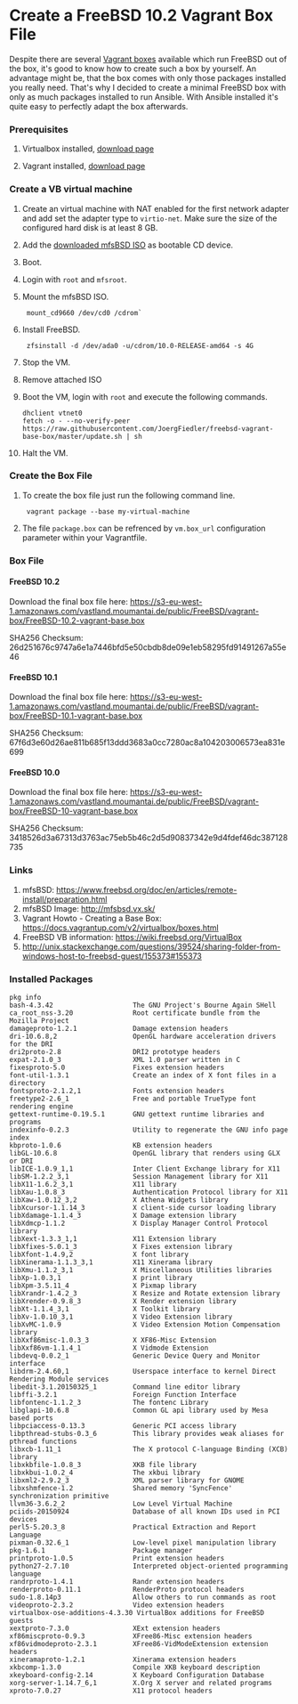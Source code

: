 # Create a FreeBSD 10.2 Vagrant Box File

Despite there are several [Vagrant boxes](http://www.vagrantbox.es/) available which run FreeBSD out of the box, it's good to know how to create such a box by yourself. An advantage might be, that the box comes with only those packages installed you really need. That's why I decided to create a minimal FreeBSD box with only as much packages installed to run Ansible. With Ansible installed it's quite easy to perfectly adapt the box afterwards.

### Prerequisites

1. Virtualbox installed, [download page](https://www.virtualbox.org/wiki/Downloads)

2. Vagrant installed, [download page](https://www.vagrantup.com/downloads.html)

### Create a VB virtual machine

1. Create an virtual machine with NAT enabled for the first network adapter and add set the adapter type to `virtio-net`. Make sure the size of the configured hard disk is at least 8 GB.

2. Add the [downloaded mfsBSD ISO](http://mfsbsd.vx.sk/) as bootable CD device.

3. Boot.

4. Login with `root` and `mfsroot`.

5. Mount the mfsBSD ISO.

        mount_cd9660 /dev/cd0 /cdrom`

6. Install FreeBSD.

        zfsinstall -d /dev/ada0 -u/cdrom/10.0-RELEASE-amd64 -s 4G

8. Stop the VM.
9. Remove attached ISO
10. Boot the VM, login with `root` and execute the following commands.

        dhclient vtnet0
        fetch -o - --no-verify-peer https://raw.githubusercontent.com/JoergFiedler/freebsd-vagrant-base-box/master/update.sh | sh

10. Halt the VM.

### Create the Box File

1. To create the box file just run the following command line.

        vagrant package --base my-virtual-machine

2. The file `package.box` can be refrenced by `vm.box_url` configuration parameter within your Vagrantfile.


### Box File

#### FreeBSD 10.2
Download the final box file here: https://s3-eu-west-1.amazonaws.com/vastland.moumantai.de/public/FreeBSD/vagrant-box/FreeBSD-10.2-vagrant-base.box

SHA256 Checksum: 26d251676c9747a6e1a7446bfd5e50cbdb8de09e1eb58295fd91491267a55e46

#### FreeBSD 10.1
Download the final box file here: https://s3-eu-west-1.amazonaws.com/vastland.moumantai.de/public/FreeBSD/vagrant-box/FreeBSD-10.1-vagrant-base.box

SHA256 Checksum: 67f6d3e60d26ae811b685f13ddd3683a0cc7280ac8a104203006573ea831e699

#### FreeBSD 10.0
Download the final box file here: https://s3-eu-west-1.amazonaws.com/vastland.moumantai.de/public/FreeBSD/vagrant-box/FreeBSD-10-vagrant-base.box

SHA256 Checksum: 3418526d3a67313d3763ac75eb5b46c2d5d90837342e9d4fdef46dc387128735

### Links
1. mfsBSD: https://www.freebsd.org/doc/en/articles/remote-install/preparation.html
2. mfsBSD Image: http://mfsbsd.vx.sk/
3. Vagrant Howto - Creating a Base Box: https://docs.vagrantup.com/v2/virtualbox/boxes.html
4. FreeBSD VB information: https://wiki.freebsd.org/VirtualBox
5. http://unix.stackexchange.com/questions/39524/sharing-folder-from-windows-host-to-freebsd-guest/155373#155373

### Installed Packages

    pkg info
    bash-4.3.42                    The GNU Project's Bourne Again SHell
    ca_root_nss-3.20               Root certificate bundle from the Mozilla Project
    damageproto-1.2.1              Damage extension headers
    dri-10.6.8,2                   OpenGL hardware acceleration drivers for the DRI
    dri2proto-2.8                  DRI2 prototype headers
    expat-2.1.0_3                  XML 1.0 parser written in C
    fixesproto-5.0                 Fixes extension headers
    font-util-1.3.1                Create an index of X font files in a directory
    fontsproto-2.1.2,1             Fonts extension headers
    freetype2-2.6_1                Free and portable TrueType font rendering engine
    gettext-runtime-0.19.5.1       GNU gettext runtime libraries and programs
    indexinfo-0.2.3                Utility to regenerate the GNU info page index
    kbproto-1.0.6                  KB extension headers
    libGL-10.6.8                   OpenGL library that renders using GLX or DRI
    libICE-1.0.9_1,1               Inter Client Exchange library for X11
    libSM-1.2.2_3,1                Session Management library for X11
    libX11-1.6.2_3,1               X11 library
    libXau-1.0.8_3                 Authentication Protocol library for X11
    libXaw-1.0.12_3,2              X Athena Widgets library
    libXcursor-1.1.14_3            X client-side cursor loading library
    libXdamage-1.1.4_3             X Damage extension library
    libXdmcp-1.1.2                 X Display Manager Control Protocol library
    libXext-1.3.3_1,1              X11 Extension library
    libXfixes-5.0.1_3              X Fixes extension library
    libXfont-1.4.9,2               X font library
    libXinerama-1.1.3_3,1          X11 Xinerama library
    libXmu-1.1.2_3,1               X Miscellaneous Utilities libraries
    libXp-1.0.3,1                  X print library
    libXpm-3.5.11_4                X Pixmap library
    libXrandr-1.4.2_3              X Resize and Rotate extension library
    libXrender-0.9.8_3             X Render extension library
    libXt-1.1.4_3,1                X Toolkit library
    libXv-1.0.10_3,1               X Video Extension library
    libXvMC-1.0.9                  X Video Extension Motion Compensation library
    libXxf86misc-1.0.3_3           X XF86-Misc Extension
    libXxf86vm-1.1.4_1             X Vidmode Extension
    libdevq-0.0.2_1                Generic Device Query and Monitor interface
    libdrm-2.4.60,1                Userspace interface to kernel Direct Rendering Module services
    libedit-3.1.20150325_1         Command line editor library
    libffi-3.2.1                   Foreign Function Interface
    libfontenc-1.1.2_3             The fontenc Library
    libglapi-10.6.8                Common GL api library used by Mesa based ports
    libpciaccess-0.13.3            Generic PCI access library
    libpthread-stubs-0.3_6         This library provides weak aliases for pthread functions
    libxcb-1.11_1                  The X protocol C-language Binding (XCB) library
    libxkbfile-1.0.8_3             XKB file library
    libxkbui-1.0.2_4               The xkbui library
    libxml2-2.9.2_3                XML parser library for GNOME
    libxshmfence-1.2               Shared memory 'SyncFence' synchronization primitive
    llvm36-3.6.2_2                 Low Level Virtual Machine
    pciids-20150924                Database of all known IDs used in PCI devices
    perl5-5.20.3_8                 Practical Extraction and Report Language
    pixman-0.32.6_1                Low-level pixel manipulation library
    pkg-1.6.1                      Package manager
    printproto-1.0.5               Print extension headers
    python27-2.7.10                Interpreted object-oriented programming language
    randrproto-1.4.1               Randr extension headers
    renderproto-0.11.1             RenderProto protocol headers
    sudo-1.8.14p3                  Allow others to run commands as root
    videoproto-2.3.2               Video extension headers
    virtualbox-ose-additions-4.3.30 VirtualBox additions for FreeBSD guests
    xextproto-7.3.0                XExt extension headers
    xf86miscproto-0.9.3            XFree86-Misc extension headers
    xf86vidmodeproto-2.3.1         XFree86-VidModeExtension extension headers
    xineramaproto-1.2.1            Xinerama extension headers
    xkbcomp-1.3.0                  Compile XKB keyboard description
    xkeyboard-config-2.14          X Keyboard Configuration Database
    xorg-server-1.14.7_6,1         X.Org X server and related programs
    xproto-7.0.27                  X11 protocol headers

